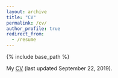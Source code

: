 ```yaml
---
layout: archive
title: "CV"
permalink: /cv/
author_profile: true
redirect_from:
  - /resume
---
```


{% include base_path %}

My [CV](http://williamthistle.github.io/files/Thistlethwaite-CV.pdf) (last updated September 22, 2019).

